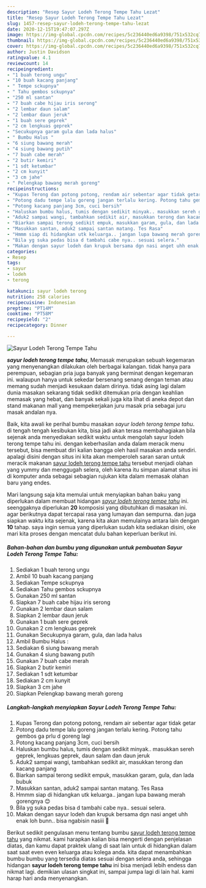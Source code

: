 ```yaml
---
description: "Resep Sayur Lodeh Terong Tempe Tahu Lezat"
title: "Resep Sayur Lodeh Terong Tempe Tahu Lezat"
slug: 1457-resep-sayur-lodeh-terong-tempe-tahu-lezat
date: 2020-12-15T19:47:07.297Z
image: https://img-global.cpcdn.com/recipes/5c236440ed6a9398/751x532cq70/sayur-lodeh-terong-tempe-tahu-foto-resep-utama.jpg
thumbnail: https://img-global.cpcdn.com/recipes/5c236440ed6a9398/751x532cq70/sayur-lodeh-terong-tempe-tahu-foto-resep-utama.jpg
cover: https://img-global.cpcdn.com/recipes/5c236440ed6a9398/751x532cq70/sayur-lodeh-terong-tempe-tahu-foto-resep-utama.jpg
author: Justin Davidson
ratingvalue: 4.1
reviewcount: 14
recipeingredient:
- "1 buah terong ungu"
- "10 buah kacang panjang"
- " Tempe sckupnya"
- " Tahu gembos sckupnya"
- "250 ml santan"
- "7 buah cabe hijau iris serong"
- "2 lembar daun salam"
- "2 lembar daun jeruk"
- "1 buah sere geprek"
- "2 cm lengkuas geprek"
- "Secukupnya garam gula dan lada halus"
- " Bumbu Halus "
- "6 siung bawang merah"
- "4 siung bawang putih"
- "7 buah cabe merah"
- "2 butir kemiri"
- "1 sdt ketumbar"
- "2 cm kunyit"
- "3 cm jahe"
- " Pelengkap bawang merah goreng"
recipeinstructions:
- "Kupas Terong dan potong potong, rendam air sebentar agar tidak getar"
- "Potong dadu tempe lalu goreng jangan terlalu kering. Potong tahu gembos ga prlu d goreng lagi"
- "Potong kacang panjang 3cm, cuci bersih"
- "Haluskan bumbu halus, tumis dengan sedikit minyak.. masukkan sereh geprek, lengkuas geprek, daun salam dan daun jeruk"
- "Aduk2 sampai wangi, tambahkan sedikit air, masukkan terong dan kacang panjang"
- "Biarkan sampai terong sedikit empuk, masukkan garam, gula, dan lada bubuk"
- "Masukkan santan, aduk2 sampai santan matang. Tes Rasa"
- "Hmmm siap di hidangkan utk keluarga.. jangan lupa bawang merah gorengnya 😊"
- "Bila yg suka pedas bisa d tambahi cabe nya.. sesuai selera."
- "Makan dengan sayur lodeh dan krupuk bersama dgn nasi anget uhh enak loh bunn.. bisa ngabisin nasiii 🤗"
categories:
- Resep
tags:
- sayur
- lodeh
- terong

katakunci: sayur lodeh terong 
nutrition: 258 calories
recipecuisine: Indonesian
preptime: "PT14M"
cooktime: "PT58M"
recipeyield: "2"
recipecategory: Dinner

---
```



![Sayur Lodeh Terong Tempe Tahu](https://img-global.cpcdn.com/recipes/5c236440ed6a9398/751x532cq70/sayur-lodeh-terong-tempe-tahu-foto-resep-utama.jpg)

<b><i>sayur lodeh terong tempe tahu</i></b>, Memasak merupakan sebuah kegemaran yang menyenangkan dilakukan oleh berbagai kalangan. tidak hanya para perempuan, sebagian pria juga banyak yang berminat dengan kegemaran ini. walaupun hanya untuk sekedar bersenang senang dengan teman atau memang sudah menjadi kesukaan dalam dirinya. tidak asing lagi dalam dunia masakan sekarang tidak sedikit ditemukan pria dengan keahlian memasak yang hebat, dan banyak sekali juga kita lihat di aneka depot dan stand makanan mall yang mempekerjakan juru masak pria sebagai juru masak andalan nya.

Baik, kita awali ke perihal bumbu masakan <i>sayur lodeh terong tempe tahu</i>. di tengah tengah kesibukan kita, bisa jadi akan terasa membahagiakan bila sejenak anda menyediakan sedikit waktu untuk mengolah sayur lodeh terong tempe tahu ini. dengan keberhasilan anda dalam meracik menu tersebut, bisa membuat diri kalian bangga oleh hasil masakan anda sendiri. apalagi disini dengan situs ini kita akan memperoleh saran saran untuk meracik makanan <u>sayur lodeh terong tempe tahu</u> tersebut menjadi olahan yang yummy dan menggugah selera, oleh karena itu simpan alamat situs ini di komputer anda sebagai sebagian rujukan kita dalam memasak olahan baru yang endes.




Mari langsung saja kita memulai untuk menyiapkan bahan baku yang diperlukan dalam membuat hidangan <u><i>sayur lodeh terong tempe tahu</i></u> ini. seenggaknya diperlukan <b>20</b> komposisi yang dibutuhkan di masakan ini. agar berikutnya dapat tercapai rasa yang lumayan dan sempurna. dan juga siapkan waktu kita sejenak, karena kita akan memulainya antara lain dengan <b>10</b> tahap. saya ingin semua yang diperlukan sudah kita sediakan disini, oke mari kita proses dengan mencatat dulu bahan keperluan berikut ini.

<!--inarticleads1-->

##### Bahan-bahan dan bumbu yang digunakan untuk pembuatan Sayur Lodeh Terong Tempe Tahu:

1. Sediakan 1 buah terong ungu
1. Ambil 10 buah kacang panjang
1. Sediakan  Tempe sckupnya
1. Sediakan  Tahu gembos sckupnya
1. Gunakan 250 ml santan
1. Siapkan 7 buah cabe hijau iris serong
1. Gunakan 2 lembar daun salam
1. Siapkan 2 lembar daun jeruk
1. Gunakan 1 buah sere geprek
1. Gunakan 2 cm lengkuas geprek
1. Gunakan Secukupnya garam, gula, dan lada halus
1. Ambil  Bumbu Halus :
1. Sediakan 6 siung bawang merah
1. Gunakan 4 siung bawang putih
1. Gunakan 7 buah cabe merah
1. Siapkan 2 butir kemiri
1. Sediakan 1 sdt ketumbar
1. Sediakan 2 cm kunyit
1. Siapkan 3 cm jahe
1. Siapkan  Pelengkap bawang merah goreng




<!--inarticleads2-->

##### Langkah-langkah menyiapkan Sayur Lodeh Terong Tempe Tahu:

1. Kupas Terong dan potong potong, rendam air sebentar agar tidak getar
1. Potong dadu tempe lalu goreng jangan terlalu kering. Potong tahu gembos ga prlu d goreng lagi
1. Potong kacang panjang 3cm, cuci bersih
1. Haluskan bumbu halus, tumis dengan sedikit minyak.. masukkan sereh geprek, lengkuas geprek, daun salam dan daun jeruk
1. Aduk2 sampai wangi, tambahkan sedikit air, masukkan terong dan kacang panjang
1. Biarkan sampai terong sedikit empuk, masukkan garam, gula, dan lada bubuk
1. Masukkan santan, aduk2 sampai santan matang. Tes Rasa
1. Hmmm siap di hidangkan utk keluarga.. jangan lupa bawang merah gorengnya 😊
1. Bila yg suka pedas bisa d tambahi cabe nya.. sesuai selera.
1. Makan dengan sayur lodeh dan krupuk bersama dgn nasi anget uhh enak loh bunn.. bisa ngabisin nasiii 🤗




Berikut sedikit pengulasan menu tentang bumbu <u>sayur lodeh terong tempe tahu</u> yang nikmat. kami harapkan kalian bisa mengerti dengan penjelasan diatas, dan kamu dapat praktek ulang di saat lain untuk di hidangkan dalam saat saat even even keluarga atau kolega anda. kita dapat menambahkan bumbu bumbu yang tersedia diatas sesuai dengan selera anda, sehingga hidangan <b>sayur lodeh terong tempe tahu</b> ini bisa menjadi lebih endess dan nikmat lagi. demikian ulasan singkat ini, sampai jumpa lagi di lain hal. kami harap hari anda menyenangkan.
